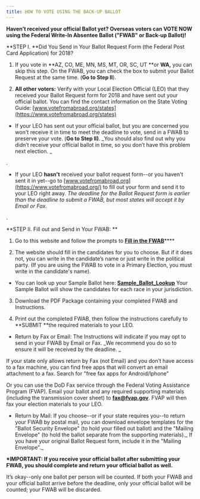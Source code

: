 ```yaml
---
title: HOW TO VOTE USING THE BACK-UP BALLOT
---
```

**Haven’t received your official Ballot yet? Overseas voters can VOTE NOW using the Federal Write-In Absentee Ballot ("FWAB" or Back-up Ballot)!**

**STEP I. **Did You Send in Your Ballot Request Form (the Federal Post Card Application) for 2018?

1. If you vote in **AZ, CO, ME, MN, MS, MT, OR, SC, UT **or **WA,** you can skip this step. On the FWAB, you can check the box to submit your Ballot Request at the same time. (**Go to Step II**). 

2. **All other voters:** Verify with your Local Election Official (LEO) that they received your Ballot Request form for 2018 and have sent out your official ballot. You can find the contact information on the State Voting Guide:  [www.votefromabroad.org/states](https://www.votefromabroad.org/states)

* If your LEO has sent out your official ballot, but you are concerned you won't receive it in time to meet the deadline to vote, send in a FWAB to preserve your vote. (**Go to Step II)**. _You should also find out why you didn’t receive your official ballot in time, so you don’t have this problem next election._

_._

* If your LEO **hasn't** received your ballot request form--or you haven't sent it in yet--go to [www.votefromabroad.org](https://www.votefromabroad.org/) to fill out your form and send it to your LEO right away. _The deadline for the Ballot Request form is earlier than the deadline to submit a FWAB, but most states will accept it by Email or Fax._ 

.

**STEP II. Fill out and Send in Your FWAB: **

1. Go to this website and follow the prompts to [**Fill in the FWAB**](https://www.fvap.gov/fwab-privacy-notice)****

2. The website should fill in the candidates for you to choose. But if it does not, you can write in the candidate’s name or just write in the political party. (If you are using the FWAB to vote in a Primary Election, you must write in the candidate's name).

* You can look up your Sample Ballot here: [**Sample_Ballot_Lookup**](https://ballotpedia.org/Sample_Ballot_Lookup) Your Sample Ballot will show  the candidates for each race in your jurisdiction.

3. Download the PDF Package containing your completed FWAB and Instructions.

4. Print out the completed FWAB, then follow the instructions carefully to **SUBMIT **the required materials to your LEO. 

* Return by Fax or Email: The Instructions will indicate if you may opt to send in your FWAB by Email or Fax. _We recommend you do so to ensure it will be received by the deadline. _

If your state only allows return by Fax (not Email) and you don’t have access to a fax machine, you can find free apps that will convert an email attachment to a fax. Search for "free fax apps for Android/Iphone"

Or you can use the DoD Fax service through the Federal Voting Assistance Program (FVAP). Email your ballot and any required supporting materials (including the transmission cover sheet) to [**fax@fvap.gov**](fax@fvap.gov). FVAP will then fax your election materials to your LEO.

* Return by Mail: If you choose--or if your state requires you--to return your FWAB by postal mail, you can download envelope templates for the "Ballot Security Envelope" (to hold your filled out ballot) and the "Mailing Envelope" (to hold the ballot separate from the supporting materials)._ If you have your original Ballot Request form, include it in the "Mailing Envelope"._

**\*IMPORTANT: If you receive your official ballot after submitting your FWAB, you should complete and return your official ballot as well.** 

It’s okay--only one ballot per person will be counted. If both your FWAB and your official ballot arrive before the deadline, only your official ballot will be counted; your FWAB will be discarded.
